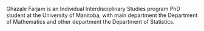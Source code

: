 Ghazale Farjam is an Individual Interdisciplinary Studies program PhD student at the University of Manitoba, with main department the Department of Mathematics and other department the Department of Statistics.